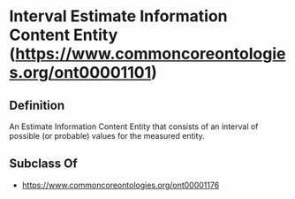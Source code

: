 # Interval Estimate Information Content Entity (https://www.commoncoreontologies.org/ont00001101)

## Definition
An Estimate Information Content Entity that consists of an interval of possible (or probable) values for the measured entity.

## Subclass Of
- https://www.commoncoreontologies.org/ont00001176

